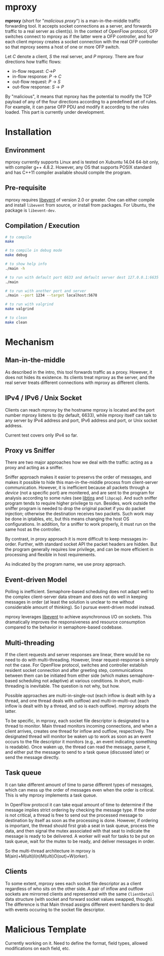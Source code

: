 mproxy
======

__mproxy__ (short for "_malicious proxy_") is a man-in-the-middle traffic forwarding tool. It accepts socket connections as a server, and forwards traffic to a real server as client(s). In the context of OpenFlow protocol, OFP switches connect to mproxy as if the latter were a OFP controller, and for each client mproxy creates a socket connection with the real OFP controller so that mproxy seems a host of one or more OFP switch.

Let _C_ denote a client, _S_ the real server, and _P_ mproxy. There are four directions how traffic flows:

 * in-flow request: _C_->_P_
 * in-flow response: _P_ -> _C_
 * out-flow request: _P_ -> _S_
 * out-flow response: _S_ -> _P_

By "malicious", it means that mproxy has the potential to modify the TCP payload of any of the four directions according to a predefined set of rules. For example, it can parse OFP PDU and modify it according to the rules loaded. This part is currently under development.

# Installation

## Environment

mproxy currently supports Linux and is tested on Xubuntu 14.04 64-bit only, with compiler g++ 4.8.2. However, any OS that supports POSIX standard and has C++11 compiler available should compile the program.

## Pre-requisite

mproxy requires [libevent](http://libevent.org/) of version 2.0 or greater. One can either compile and install `libevent` from source, or install from packages. For Ubuntu, the package is `libevent-dev`.

## Compilation / Execution

```bash
# to compile
make

# to compile in debug mode
make debug

# to show help info
./main -h

# to run with default port 6633 and default server dest 127.0.0.1:6635
./main

# to run with another port and server
./main --port 1234 --target localhost:5678

# to run with valgrind
make valgrind

# to clean
make clean
```

# Mechanism

## Man-in-the-middle

As described in the intro, this tool forwards traffic as a proxy. However, it does not hides its existence. Its clients treat mproxy as the server, and the real server treats different connections with mproxy as different clients.

## IPv4 / IPv6 / Unix Socket

Clients can reach mproxy by the hostname mproxy is located and the port number mproxy listens to (by default, 6633), while mproxy itself can talk to any server by IPv4 address and port, IPv6 address and port, or Unix socket address.

Current test covers only IPv4 so far.

## Proxy vs Sniffer

There are two major approaches how we deal with the traffic: acting as a proxy and acting as a sniffer.

Sniffer approach makes it easier to preservs the order of messages, and makes it possible to hide this man-in-the-middle process from client-server communication. However, it is inefficient because all packets through a _device_ (not a specific port) are monitered, and are sent to the program for analysis according to some rules (see [libtins](http://libtins.github.io) and `libpcap`). And such sniffer program tends to require higher privilege to run. Besides, work outside the sniffer program is needed to drop the original packet if you do packet injection; otherwise the destination receives two packets. Such work may be done in iptables, etc, but this means changing the host OS configurations. In addition, for a sniffer to work properly, it must run on the same host as the controller.

By contrast, in proxy approach it is more difficult to keep messages in-order. Further, with standard socket API the packet headers are hidden. But the program generally requires low privilege, and can be more efficient in processing and flexible in host requirements.

As indicated by the program name, we use proxy approach.

## Event-driven Model

Polling is inefficient. Semaphore-based scheduling does not adapt well to the complex client-server data stream and does not do well in keeping messages in order (at least the solution is unclear to me without considerable amount of thinking). So I pursue event-driven model instead.

mproxy leverages [libevent](http://libevent.org/) to achieve asynchronous I/O on sockets. This dramatically improves the responsiveness and resource consumption compared to the behavior in semaphore-based codebase.

## Multi-threading

If the client requests and server responses are linear, there would be no need to do with multi-threading. However, linear request-response is simply not the case. For OpenFlow protocol, switches and controller establish resident socket connection and after greeting step, communications between them can be initiated from either side (which makes semaphore-based scheduling not adaptive) at various conditions. In short, multi-threading is inevitable. The question is not why, but how.

Possible approaches are multi-in-single-out (each inflow is dealt with by a thread, and one thread deals with outflow) and multi-in-multi-out (each inflow is dealt with by a thread, and so is each outflow). mproxy adopts the latter. 

To be specific, in mproxy, each socket file descriptor is designated to a thread to monitor. Main thread monitors incoming connections, and when a client arrives, creates one thread for inflow and outflow, respectively. The designated thread will monitor be waken up to work as soon as an event occurs to the file descriptor it monitors (e.g., an event indicating something is readable). Once waken up, the thread can read the message, parse it, and either put the message to send to a task queue (discussed later) or send the message directly.

## Task queue

It can take different amount of time to parse different types of messages, which can mess up the order of messages even when the order is critical. This is why mproxy implements a task queue.

In OpenFlow protocol it can take equal amount of time to determine if the message implies strict ordering by checking the message type. If the order is not critical, a thread is free to send out the processed message to destination by itself as soon as the processing is done. However, if ordering is important, the thread should first grab a seat in task queue, process the data, and then signal the mutex associated with that seat to indicate the message is ready to be delivered. A worker will wait for tasks to be put on task queue, wait for the mutex to be ready, and deliver messages in order.

So the multi-thread architecture in mproxy is M(ain)+M(ulti)I(n)M(ulti)O(out)+W(orker).

## Clients

To some extent, mproxy sees each socket file descriptor as a client regardless of who sits on the other side. A pair of inflow and outflow sockets are mirrorred clients and represented with the same `ClientDetail` data structure (with socket and forward socket values swapped, though). The difference is that Main thread assigns different event handlers to deal with events occuring to the socket file descriptor.

# Malicious Template

Currently working on it. Need to define the format, field types, allowed modifications on each field, etc.
